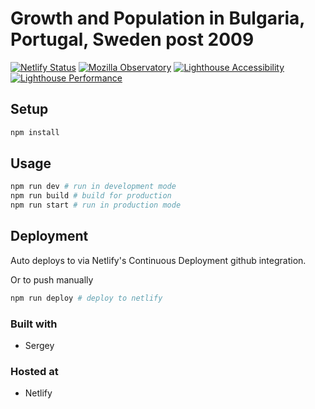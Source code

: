 # Growth and Population in Bulgaria, Portugal, Sweden post 2009 

[![Netlify Status](https://api.netlify.com/api/v1/badges/adb34bef-e77f-494c-8914-221c2d3a2f76/deploy-status)](https://app.netlify.com/sites/typology/deploys)
[![Mozilla Observatory](https://img.shields.io/mozilla-observatory/grade/typology.netlify.app)](https://observatory.mozilla.org/analyze/typology.netlfy.app)
[![Lighthouse Accessibility](https://lighthouses.io37.ch/typology.netlify.app/lighthouse_accessibility.svg)](https://lighthouses.io37.ch/typology.netlify.app.html)
[![Lighthouse Performance](https://lighthouses.io37.ch/typology.netlify.app/lighthouse_performance.svg)](https://lighthouses.io37.ch/typology.netlify.app.html)


## Setup

```sh
npm install
```

## Usage

```sh
npm run dev # run in development mode
npm run build # build for production
npm run start # run in production mode
```

## Deployment

Auto deploys to via Netlify's Continuous Deployment github integration.

Or to push manually

```sh
npm run deploy # deploy to netlify
```


### Built with

- Sergey

### Hosted at

- Netlify



